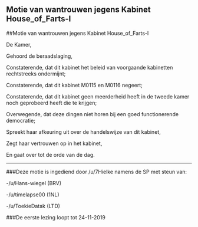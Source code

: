 ## Motie van wantrouwen jegens Kabinet House_of_Farts-I 
 
##Motie van wantrouwen jegens Kabinet House_of_Farts-I 
 
 De Kamer,

Gehoord de beraadslaging,

Constaterende, dat dit kabinet het beleid van voorgaande kabinetten rechtstreeks ondermijnt; 

Constaterende, dat dit kabinet M0115 en M0116 negeert;

Constaterende, dat dit kabinet geen meerderheid heeft in de tweede kamer noch geprobeerd heeft die te krijgen;

Overwegende, dat deze dingen niet horen bij een goed functionerende democratie; 

Spreekt haar afkeuring uit over de handelswijze van dit kabinet,

Zegt haar vertrouwen op in het kabinet,

En gaat over tot de orde van de dag. 

---

###Deze motie is ingediend door /u/7Hielke namens de SP met steun van:

-/u/Hans-wiegel (BRV)

-/u/timelapse00 (1NL)

-/u/ToekieDatak (LTD)

###De eerste lezing loopt tot 24-11-2019